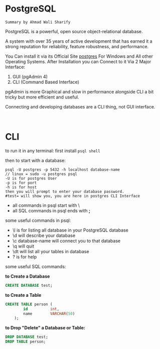 # PostgreSQL

`Summary by Ahmad Wali Sharify`

PostgreSQL is a powerful, open source object-relational database. 

A system with over 35 years of active development that has earned it a strong reputation for reliability, feature robustness, and performance.   

You Can install it via its Official Site [postgres](www.postgres.com) For Windows and All other Operating Systems.
After Installation you can Connect to it Via 2 Major Interface:

1. GUI (pgAdmin 4)
2. CLI (Command Based Interface)

pgAdmin is more Graphical and slow in performance alongside CLI a bit tricky but more efficient and useful. 

Connecting and developing databases are a CLI thing, not GUI 
interface.

<br>

# CLI

to run it in any terminal: first install `psql shell`

then to start with a database:
```postgreSQL shell 
psql -U postgres -p 5432 -h localhost database-name
// linux = sudo -u postgres psql
-U is for postgres User
-p is for port
-h is for host 
then you will prompt to enter your database password. 
#test= will show you, you are here in postgres CLI Interface
```
- all commands in psql start with \
- all SQL commands in psql ends with **;**


some useful commands in psql:

- \l is for listing all database in your PostgreSQL database
- \d will describe your database
- \c database-name will connect you to that database 
- \q will quit
- \dt will list all your tables in database
- \? is for help
 
some useful SQL commands:

**to Create a Database**
```sql 
CREATE DATABASE test;
```
**to Create a Table**
```sql
CREATE TABLE person (
        id          int,
        name        VARCHAR(50)
    );
```
**to Drop "Delete" a Database or Table:**
```sql
DROP DATABASE test;
DROP TABLE person;
```